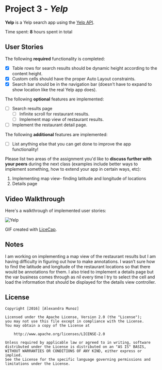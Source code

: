 
# Project 3 - *Yelp*

**Yelp** is a Yelp search app using the [Yelp API](http://www.yelp.com/developers/documentation/v2/search_api).

Time spent: **8** hours spent in total

## User Stories

The following **required** functionality is completed:

- [X] Table rows for search results should be dynamic height according to the content height.
- [X] Custom cells should have the proper Auto Layout constraints.
- [X] Search bar should be in the navigation bar (doesn't have to expand to show location like the real Yelp app does).

The following **optional** features are implemented:

- [ ] Search results page
   - [ ] Infinite scroll for restaurant results.
   - [ ] Implement map view of restaurant results.
- [ ] Implement the restaurant detail page.

The following **additional** features are implemented:

- [ ] List anything else that you can get done to improve the app functionality!

Please list two areas of the assignment you'd like to **discuss further with your peers** during the next class (examples include better ways to implement something, how to extend your app in certain ways, etc):

1. Implementing map view- finding latitude and longitude of locations
2. Details page

## Video Walkthrough 

Here's a walkthrough of implemented user stories:

<img src='http://i.imgur.com/OQrOFA1.gif' title='Yelp' width='' alt='Yelp' />

GIF created with [LiceCap](http://www.cockos.com/licecap/).

## Notes

I am working on implementing a map view of the restaurant results but I am having difficulty in figuring out how to make annotations. I wasn’t sure how to find the latitude and longitude of the restaurant locations so that there would be annotations for them. I also tried to implement a details page but the var business comes through as nil every time I try to select the cell and load the information that should be displayed for the details view controller.

## License

    Copyright [2016] [Alexandra Munoz]

    Licensed under the Apache License, Version 2.0 (the "License");
    you may not use this file except in compliance with the License.
    You may obtain a copy of the License at

        http://www.apache.org/licenses/LICENSE-2.0

    Unless required by applicable law or agreed to in writing, software
    distributed under the License is distributed on an "AS IS" BASIS,
    WITHOUT WARRANTIES OR CONDITIONS OF ANY KIND, either express or implied.
    See the License for the specific language governing permissions and
    limitations under the License.

